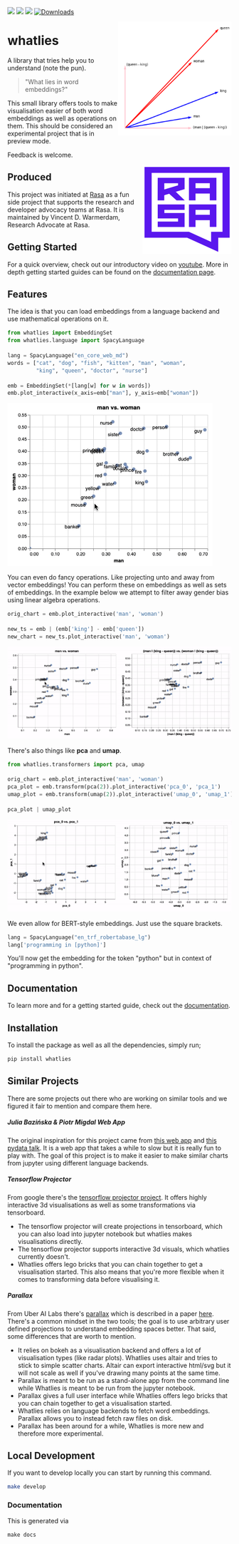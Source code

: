 ![](https://img.shields.io/pypi/v/whatlies)
![](https://img.shields.io/pypi/pyversions/whatlies)
![](https://img.shields.io/github/license/rasahq/whatlies)
[![Downloads](https://pepy.tech/badge/whatlies)](https://pepy.tech/project/whatlies)

<img src="docs/logo.png" width=255 height=255 align="right">

# whatlies

A library that tries help you to understand (note the pun).

> "What lies in word embeddings?"

This small library offers tools to make visualisation easier of both
word embeddings as well as operations on them. This should be considered
an experimental project that is in preview mode.

Feedback is welcome.

<img src="docs/square-logo.svg" width=200 height=200 align="right">

## Produced

This project was initiated at [Rasa](https://rasa.com) as a fun side project
that supports the research and developer advocacy teams at Rasa.
It is maintained by Vincent D. Warmerdam, Research Advocate at Rasa.

## Getting Started

For a quick overview, check out our introductory video on
[youtube](https://www.youtube.com/watch?v=FwkwC7IJWO0&list=PL75e0qA87dlG-za8eLI6t0_Pbxafk-cxb&index=9&t=0s). More
in depth getting started guides can be found on the [documentation page](https://rasahq.github.io/whatlies/).

## Features

The idea is that you can load embeddings from a language backend
and use mathematical operations on it.

```python
from whatlies import EmbeddingSet
from whatlies.language import SpacyLanguage

lang = SpacyLanguage("en_core_web_md")
words = ["cat", "dog", "fish", "kitten", "man", "woman",
         "king", "queen", "doctor", "nurse"]

emb = EmbeddingSet(*[lang[w] for w in words])
emb.plot_interactive(x_axis=emb["man"], y_axis=emb["woman"])
```

![](docs/gif-zero.gif)

You can even do fancy operations. Like projecting unto and away
from vector embeddings! You can perform these on embeddings as
well as sets of embeddings.  In the example below we attempt
to filter away gender bias using linear algebra operations.

```python
orig_chart = emb.plot_interactive('man', 'woman')

new_ts = emb | (emb['king'] - emb['queen'])
new_chart = new_ts.plot_interactive('man', 'woman')
```

![](docs/gif-one.gif)

There's also things like **pca** and **umap**.

```python
from whatlies.transformers import pca, umap

orig_chart = emb.plot_interactive('man', 'woman')
pca_plot = emb.transform(pca(2)).plot_interactive('pca_0', 'pca_1')
umap_plot = emb.transform(umap(2)).plot_interactive('umap_0', 'umap_1')

pca_plot | umap_plot
```

![](docs/gif-two.gif)

We even allow for BERT-style embeddings. Just use the square brackets.

```python
lang = SpacyLanguage("en_trf_robertabase_lg")
lang['programming in [python]']
```

You'll now get the embedding for the token "python" but in context of "programming in python".

## Documentation

To learn more and for a getting started guide, check out the [documentation](https://rasahq.github.io/whatlies/).

## Installation

To install the package as well as all the dependencies, simply run;

```bash
pip install whatlies
```

## Similar Projects

There are some projects out there who are working on similar tools and we figured it fair to mention and compare them here.

##### Julia Bazińska & Piotr Migdal Web App

The original inspiration for this project came from [this web app](https://lamyiowce.github.io/word2viz/) and [this pydata talk](https://www.youtube.com/watch?v=AGgCqpouKSs). It is a web app that takes a while to slow
but it is really fun to play with. The goal of this project is to make it
easier to make similar charts from jupyter using different language backends.


##### Tensorflow Projector

From google there's the [tensorflow projector project](https://projector.tensorflow.org/). It offers
highly interactive 3d visualisations as well as some transformations via tensorboard.

- The tensorflow projector will create projections in tensorboard, which you can also load
into jupyter notebook but whatlies makes visualisations directly.
- The tensorflow projector supports interactive 3d visuals, which whatlies currently doesn't.
- Whatlies offers lego bricks that you can chain together to get a visualisation started. This
also means that you're more flexible when it comes to transforming data before visualising it.

##### Parallax

From Uber AI Labs there's [parallax](https://github.com/uber-research/parallax) which is described
in a paper [here](https://arxiv.org/abs/1905.12099). There's a common mindset in the two tools;
the goal is to use arbitrary user defined projections to understand embedding spaces better.
That said, some differences that are worth to mention.

- It relies on bokeh as a visualisation backend and offers a lot of visualisation types
(like radar plots). Whatlies uses altair and tries to stick to simple scatter charts.
Altair can export interactive html/svg but it will not scale as well if you've drawing
many points at the same time.
- Parallax is meant to be run as a stand-alone app from the command line while Whatlies is
meant to be run from the jupyter notebook.
- Parallax gives a full user interface while Whatlies offers lego bricks that you can chain
together to get a visualisation started.
- Whatlies relies on language backends to fetch word embeddings. Parallax allows you to instead
fetch raw files on disk.
- Parallax has been around for a while, Whatlies is more new and therefore more experimental.

## Local Development

If you want to develop locally you can start by running this command.

```bash
make develop
```

### Documentation

This is generated via

```
make docs
```
